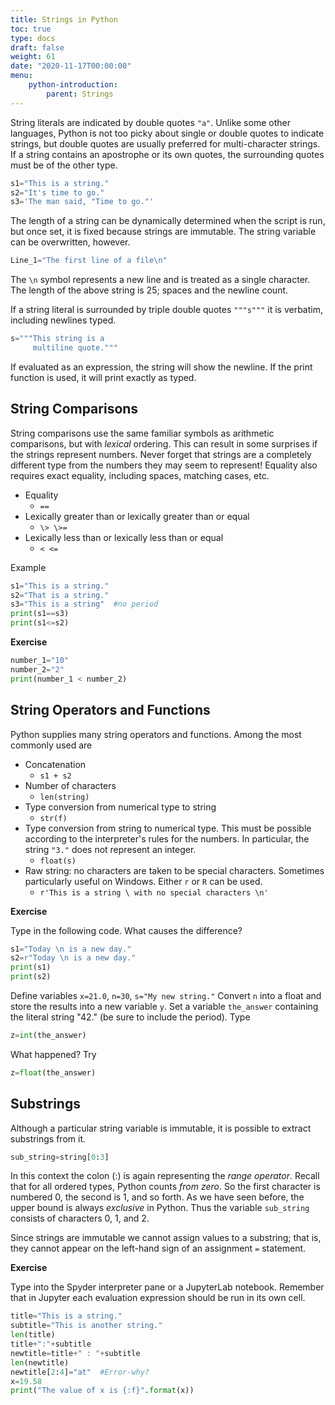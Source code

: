 ```yaml
---
title: Strings in Python
toc: true
type: docs
draft: false
weight: 61
date: "2020-11-17T00:00:00"
menu:
    python-introduction:
        parent: Strings
---
```


String literals are indicated by double quotes `"a"`.  Unlike some other languages, Python is not too picky about single or double quotes to indicate strings, but double quotes are usually preferred for multi-character strings. If a string contains an apostrophe or its own quotes, the surrounding quotes must be of the other type.

```python
s1="This is a string."
s2="It's time to go."
s3='The man said, "Time to go."'
```

The length of a string can be dynamically determined when the script is run, but once set, it is fixed because strings are immutable. The string variable can be overwritten, however.

```python
Line_1="The first line of a file\n"
```

The `\n` symbol represents a new line and is treated as a single character.  The length of the above string is 25; spaces and the newline count.

If a string literal is surrounded by triple double quotes `"""s"""` it is verbatim, including newlines typed.

```python
s="""This string is a
     multiline quote."""
```

If evaluated as an expression, the string will show the newline.  If the print function is used, it will print exactly as typed.

## String Comparisons

String comparisons use the same familiar symbols as arithmetic comparisons, but with _lexical_ ordering.  This can result in some surprises if the strings represent numbers.  Never forget that strings are a completely different type from the numbers they may seem to represent!  Equality also requires exact equality, including spaces, matching cases, etc. 

* Equality 
  * `==`
* Lexically greater than or lexically greater than or equal
  * `\> \>=`
* Lexically less than or lexically less than or equal 
  * `< <=`

Example

```python
s1="This is a string."
s2="That is a string."
s3="This is a string"  #no period
print(s1==s3)
print(s1<=s2)
```

**Exercise**

```python
number_1="10"
number_2="2"
print(number_1 < number_2)
```

## String Operators and Functions

Python supplies many string operators and functions.  Among the most commonly used are

* Concatenation
  * `s1 + s2`
* Number of characters
  * `len(string)`
* Type conversion from numerical type to string
  * `str(f)`
* Type conversion from string to numerical type.  This must be possible according to the interpreter's rules for the numbers.  In particular, the string `"3."` does not represent an integer.
  * `float(s)`
* Raw string: no characters are taken to be special characters.  Sometimes particularly useful on Windows. Either `r` or `R` can be used.
  * `r'This is a string \ with no special characters \n'`

**Exercise**

Type in the following code.  What causes the difference?

```python
s1="Today \n is a new day."
s2=r"Today \n is a new day."
print(s1)
print(s2)
```

Define variables `x=21.0`, `n=30`, `s="My new string."`
Convert `n` into a float and store the results into a new variable `y`.
Set a variable `the_answer` containing the literal string "42." (be sure to include the period). Type

```python
z=int(the_answer)
```

What happened? Try

```python
z=float(the_answer)
```

## Substrings

Although a particular string variable is immutable, it is possible to extract substrings from it.

```python
sub_string=string[0:3]
```

In this context the colon (:) is again representing the _range operator_. Recall that for all ordered types, Python counts _from zero_.  So the first character is numbered 0, the second is 1, and so forth.  As we have seen before, the upper bound is always _exclusive_ in Python. Thus the variable `sub_string` consists of characters 0, 1, and 2.

Since strings are immutable we cannot assign values to a substring; that is, they cannot appear on the left-hand sign of an assignment `=` statement.

**Exercise**

Type into the Spyder interpreter pane or a JupyterLab notebook.  Remember that in Jupyter each evaluation expression should be run in its own cell.

```python
title="This is a string."
subtitle="This is another string."
len(title)
title+":"+subtitle
newtitle=title+" : "+subtitle
len(newtitle)
newtitle[2:4]="at"  #Error-why?
x=19.58
print("The value of x is {:f}".format(x))
```
